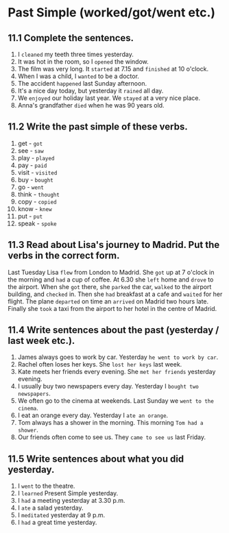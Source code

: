 # Past Simple (worked/got/went etc.)

## 11.1 Complete the sentences.
1. I `cleaned` my teeth three times yesterday.
2. It was hot in the room, so I `opened` the window.
3. The film was very long. It `started` at 7.15 and `finished` at 10 o'clock.
4. When I was a child, I `wanted` to be a doctor.
5. The accident `happened` last Sunday afternoon.
6. It's a nice day today, but yesterday it `rained` all day.
7. We `enjoyed` our holiday last year. We `stayed` at a very nice place.
8. Anna's grandfather `died` when he was 90 years old.  

## 11.2 Write the past simple of these verbs.
1. get - `got`
2. see - `saw`
3. play - `played`
4. pay - `paid`
5. visit - `visited`
6. buy - `bought`
7. go - `went`
8. think - `thought`
9. copy - `copied`
10. know - `knew`
11. put - `put`
12. speak - `spoke`

## 11.3 Read about Lisa's journey to Madrid. Put the verbs in the correct form.
Last Tuesday Lisa `flew` from London to Madrid. She `got` up at 7 o'clock in the morning and `had` a cup of coffee. At 6.30 she `left` home and `drove` to the airport. When she `got` there, she `parked` the car, `walked` to the airport building, and `checked` in. Then she `had` breakfast at a cafe and `waited` for her flight. The plane `departed` on time an `arrived` on Madrid two hours late. Finally she `took` a taxi from the airport to her hotel in the centre of Madrid.

## 11.4 Write sentences about the past (yesterday / last week etc.).
1. James always goes to work by car. Yesterday `he went to work by car`.
2. Rachel often loses her keys. She `lost her keys` last week.
3. Kate meets her friends every evening. She `met her friends` yesterday evening.
4. I usually buy two newspapers every day. Yesterday I `bought two newspapers`.
5. We often go to the cinema at weekends. Last Sunday we `went to the cinema`.
6. I eat an orange every day. Yesterday I `ate an orange`.
7. Tom always has a shower in the morning. This morning `Tom had a shower`.
8. Our friends often come to see us. They `came to see us` last Friday.

## 11.5 Write sentences about what you did yesterday.
1. I `went` to the theatre.
2. I `learned` Present Simple yesterday.
3. I `had` a meeting yesterday at 3.30 p.m.
4. I `ate` a salad yesterday.
5. I `meditated` yesterday at 9 p.m.
6. I `had` a great time yesterday.
